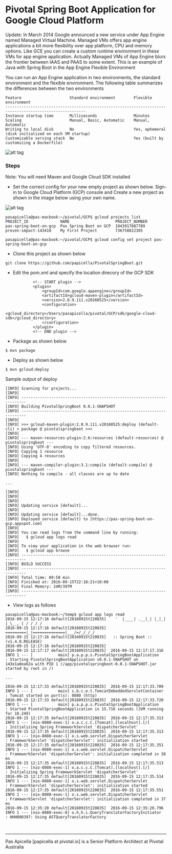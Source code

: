 <h1>Pivotal Spring Boot Application for Google Cloud Platform</h1>

Update: In March 2014 Google announced a new service under App Engine named Managed Virtual Machine. Managed VMs offers 
app engine applications a bit more flexibility over app platform, CPU and memory options. Like GCE you can create a custom 
runtime environment in these VMs for app engine application. Actually Managed VMs of App Engine blurs the frontier 
between IAAS and PAAS to some extent. This is an example of Java with Spring Boot in the App Engine Flexible Environment

You can run an App Engine application in two environments, the standard environment and the flexible environment. The 
following table summarizes the differences between the two environments

```
Feature 	                Standard environment 	    Flexible environment
---------------------------------------------------------------------------------------------------------
Instance startup time 	    Milliseconds 	            Minutes
Scaling 	                Manual, Basic, Automatic 	Manual, Automatic
Writing to local disk 	    No 	                        Yes, ephemeral (disk initialized on each VM startup)
Customizable serving stack 	No 	                        Yes (built by customizing a Dockerfile)
```



![alt tag](https://dl.dropboxusercontent.com/u/15829935/platform-demos/images/springboot-gcp-1.png)

<h3> Steps </h3>

Note: You will need Maven and Google Cloud SDK installed

- Set the correct config for your new empty project as shown below. Sign-in to Google Cloud Platform (GCP) console and Create a new 
project as shown in the image below using your own name.

![alt tag](https://dl.dropboxusercontent.com/u/15829935/platform-demos/images/springboot-gcp-2.png)

```
pasapicella@pas-macbook:~/pivotal/GCP$ gcloud projects list
PROJECT_ID              NAME                    PROJECT_NUMBER
pas-spring-boot-on-gcp  Pas Spring Boot on GCP  1043917887789
proven-impact-143410    My First Project        736758822305

pasapicella@pas-macbook:~/pivotal/GCP$ gcloud config set project pas-spring-boot-on-gcp
```

- Clone this project as shown below

```
git clone https://github.com/papicella/PivotalSpringBoot.git
```

- Edit the pom.xml and specify the location direcory of the GCP SDK

```
			<!-- START plugin -->
			<plugin>
				<groupId>com.google.appengine</groupId>
				<artifactId>gcloud-maven-plugin</artifactId>
				<version>2.0.9.111.v20160525</version>
				<configuration>
					<gcloud_directory>/Users/pasapicella/pivotal/GCP/sdk/google-cloud-sdk</gcloud_directory>
				</configuration>
			</plugin>
			<!-- END plugin -->
```

- Package as shown below

```
$ mvn package
```

- Deploy as shown below

```
$ mvn gcloud:deploy
```

Sample output of deploy

```
[INFO] Scanning for projects...
[INFO]
[INFO] ------------------------------------------------------------------------
[INFO] Building PivotalSpringBoot 0.0.1-SNAPSHOT
[INFO] ------------------------------------------------------------------------
[INFO]
[INFO] >>> gcloud-maven-plugin:2.0.9.111.v20160525:deploy (default-cli) > package @ pivotalspringboot >>>
[INFO]
[INFO] --- maven-resources-plugin:2.6:resources (default-resources) @ pivotalspringboot ---
[INFO] Using 'UTF-8' encoding to copy filtered resources.
[INFO] Copying 1 resource
[INFO] Copying 4 resources
[INFO]
[INFO] --- maven-compiler-plugin:3.1:compile (default-compile) @ pivotalspringboot ---
[INFO] Nothing to compile - all classes are up to date

...

[INFO]
[INFO]
[INFO]
[INFO] Updating service [default]...
[INFO]
[INFO] Updating service [default]...done.
[INFO] Deployed service [default] to [https://pas-spring-boot-on-gcp.appspot.com]
[INFO]
[INFO] You can read logs from the command line by running:
[INFO]   $ gcloud app logs read
[INFO]
[INFO] To view your application in the web browser run:
[INFO]   $ gcloud app browse
[INFO] ------------------------------------------------------------------------
[INFO] BUILD SUCCESS
[INFO] ------------------------------------------------------------------------
[INFO] Total time: 09:50 min
[INFO] Finished at: 2016-09-15T22:18:21+10:00
[INFO] Final Memory: 24M/397M
[INFO] ------------------------------------------------------------------------
```

- View logs as follows

```
pasapicella@pas-macbook:~/temp$ gcloud app logs read
2016-09-15 12:17:16 default[20160915t220835]    '  |____| .__|_| |_|_| |_\__, | / / / /
2016-09-15 12:17:16 default[20160915t220835]   =========|_|==============|___/=/_/_/_/
2016-09-15 12:17:16 default[20160915t220835]   :: Spring Boot ::        (v1.4.0.RELEASE)
2016-09-15 12:17:16 default[20160915t220835]
2016-09-15 12:17:17 default[20160915t220835]  2016-09-15 12:17:17.316  INFO 1 --- [           main] p.a.p.p.s.PivotalSpringBootApplication   : Starting PivotalSpringBootApplication v0.0.1-SNAPSHOT on 143e1a0ea62a with PID 1 (/app/pivotalspringboot-0.0.1-SNAPSHOT.jar started by root in /)

...

2016-09-15 12:17:33 default[20160915t220835]  2016-09-15 12:17:33.709  INFO 1 --- [           main] s.b.c.e.t.TomcatEmbeddedServletContainer : Tomcat started on port(s): 8080 (http)
2016-09-15 12:17:33 default[20160915t220835]  2016-09-15 12:17:33.720  INFO 1 --- [           main] p.a.p.p.s.PivotalSpringBootApplication   : Started PivotalSpringBootApplication in 15.716 seconds (JVM running for 18.249)
2016-09-15 12:17:35 default[20160915t220835]  2016-09-15 12:17:35.313  INFO 1 --- [nio-8080-exec-1] o.a.c.c.C.[Tomcat].[localhost].[/]       : Initializing Spring FrameworkServlet 'dispatcherServlet'
2016-09-15 12:17:35 default[20160915t220835]  2016-09-15 12:17:35.313  INFO 1 --- [nio-8080-exec-1] o.s.web.servlet.DispatcherServlet        : FrameworkServlet 'dispatcherServlet': initialization started
2016-09-15 12:17:35 default[20160915t220835]  2016-09-15 12:17:35.351  INFO 1 --- [nio-8080-exec-1] o.s.web.servlet.DispatcherServlet        : FrameworkServlet 'dispatcherServlet': initialization completed in 38 ms
2016-09-15 12:17:35 default[20160915t220835]  2016-09-15 12:17:35.513  INFO 1 --- [nio-8080-exec-1] o.a.c.c.C.[Tomcat].[localhost].[/]       : Initializing Spring FrameworkServlet 'dispatcherServlet'
2016-09-15 12:17:35 default[20160915t220835]  2016-09-15 12:17:35.514  INFO 1 --- [nio-8080-exec-1] o.s.web.servlet.DispatcherServlet        : FrameworkServlet 'dispatcherServlet': initialization started
2016-09-15 12:17:35 default[20160915t220835]  2016-09-15 12:17:35.551  INFO 1 --- [nio-8080-exec-1] o.s.web.servlet.DispatcherServlet        : FrameworkServlet 'dispatcherServlet': initialization completed in 37 ms
2016-09-15 12:35:20 default[20160915t220835]  2016-09-15 12:35:20.796  INFO 1 --- [nio-8080-exec-8] o.h.h.i.QueryTranslatorFactoryInitiator  : HHH000397: Using ASTQueryTranslatorFactory

```

<br />
<hr />
Pas Apicella [papicella at pivotal.io] is a Senior Platform Architect at Pivotal Australia